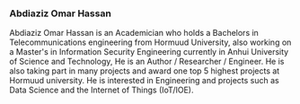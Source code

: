 
### Abdiaziz Omar Hassan 
Abdiaziz Omar Hassan is an Academician who holds a Bachelors in Telecommunications engineering from Hormuud University, also working on a Master's in Information Security Engineering currently in Anhui University of Science and Technology, He is an Author / Researcher / Engineer.
He is also taking part in many projects and award one top 5 highest projects at Hormuud university.
He is interested in Engineering and projects such as Data Science and the Internet of Things (IoT/IOE).